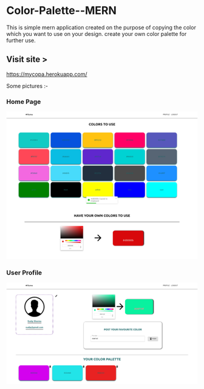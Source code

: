# Color-Palette--MERN
This is simple mern application created on the purpose of copying the color which you want to use on your design. create your own color palette for further use.

## Visit site >
https://mycopa.herokuapp.com/

Some pictures :-

### Home Page
![homepage](images/home.png)
### User Profile
![profilepage](images/profile.png)
